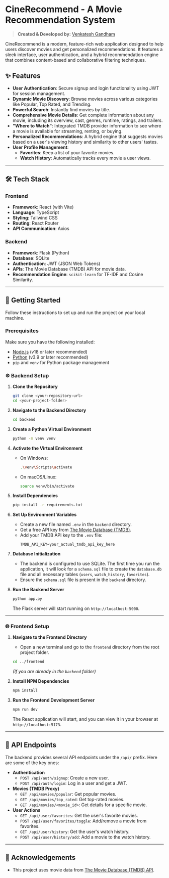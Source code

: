 # CineRecommend - A Movie Recommendation System

> **Created & Developed by:** [Venkatesh Gandham](https://www.linkedin.com/in/venkateshgandham/)

CineRecommend is a modern, feature-rich web application designed to help users discover movies and get personalized recommendations. It features a sleek interface, user authentication, and a hybrid recommendation engine that combines content-based and collaborative filtering techniques.

## ✨ Features

* **User Authentication**: Secure signup and login functionality using JWT for session management.
* **Dynamic Movie Discovery**: Browse movies across various categories like Popular, Top Rated, and Trending.
* **Powerful Search**: Instantly find movies by title.
* **Comprehensive Movie Details**: Get complete information about any movie, including its overview, cast, genres, runtime, ratings, and trailers.
* **"Where to Watch"**: Integrated TMDB provider information to see where a movie is available for streaming, renting, or buying.
* **Personalized Recommendations**: A hybrid engine that suggests movies based on a user's viewing history and similarity to other users' tastes.
* **User Profile Management**:
    * **Favorites**: Keep a list of your favorite movies.
    * **Watch History**: Automatically tracks every movie a user views.

---

## 🛠️ Tech Stack

### Frontend

* **Framework**: React (with Vite)
* **Language**: TypeScript
* **Styling**: Tailwind CSS
* **Routing**: React Router
* **API Communication**: Axios

### Backend

* **Framework**: Flask (Python)
* **Database**: SQLite
* **Authentication**: JWT (JSON Web Tokens)
* **APIs**: The Movie Database (TMDB) API for movie data.
* **Recommendation Engine**: `scikit-learn` for TF-IDF and Cosine Similarity.

---

## 🚀 Getting Started

Follow these instructions to set up and run the project on your local machine.

### Prerequisites

Make sure you have the following installed:
* [Node.js](https://nodejs.org/) (v18 or later recommended)
* [Python](https://www.python.org/downloads/) (v3.9 or later recommended)
* `pip` and `venv` for Python package management

### ⚙️ Backend Setup

1.  **Clone the Repository**
    ```bash
    git clone <your-repository-url>
    cd <your-project-folder>
    ```

2.  **Navigate to the Backend Directory**
    ```bash
    cd backend
    ```

3.  **Create a Python Virtual Environment**
    ```bash
    python -m venv venv
    ```

4.  **Activate the Virtual Environment**
    * On Windows:
        ```bash
        .\venv\Scripts\activate
        ```
    * On macOS/Linux:
        ```bash
        source venv/bin/activate
        ```

5.  **Install Dependencies**
    ```bash
    pip install -r requirements.txt
    ```

6.  **Set Up Environment Variables**
    * Create a new file named `.env` in the `backend` directory.
    * Get a free API key from [The Movie Database (TMDB)](https://www.themoviedb.org/signup).
    * Add your TMDB API key to the `.env` file:
        ```env
        TMDB_API_KEY=your_actual_tmdb_api_key_here
        ```

7.  **Database Initialization**
    * The backend is configured to use SQLite. The first time you run the application, it will look for a `schema.sql` file to create the `database.db` file and all necessary tables (`users`, `watch_history`, `favorites`).
    * Ensure the `schema.sql` file is present in the `backend` directory.

8.  **Run the Backend Server**
    ```bash
    python app.py
    ```
    The Flask server will start running on `http://localhost:5000`.

---

### 🌐 Frontend Setup

1.  **Navigate to the Frontend Directory**
    * Open a new terminal and go to the `frontend` directory from the root project folder.
    ```bash
    cd ../frontend
    ```
    *(If you are already in the `backend` folder)*

2.  **Install NPM Dependencies**
    ```bash
    npm install
    ```

3.  **Run the Frontend Development Server**
    ```bash
    npm run dev
    ```
    The React application will start, and you can view it in your browser at `http://localhost:5173`.

---

## 📝 API Endpoints

The backend provides several API endpoints under the `/api/` prefix. Here are some of the key ones:

* **Authentication**
    * `POST /api/auth/signup`: Create a new user.
    * `POST /api/auth/login`: Log in a user and get a JWT.
* **Movies (TMDB Proxy)**
    * `GET /api/movies/popular`: Get popular movies.
    * `GET /api/movies/top_rated`: Get top-rated movies.
    * `GET /api/movies/<movie_id>`: Get details for a specific movie.
* **User Actions**
    * `GET /api/user/favorites`: Get the user's favorite movies.
    * `POST /api/user/favorites/toggle`: Add/remove a movie from favorites.
    * `GET /api/user/history`: Get the user's watch history.
    * `POST /api/user/history/add`: Add a movie to the watch history.

---

## 🙏 Acknowledgements

* This project uses movie data from [The Movie Database (TMDB) API](https://www.themoviedb.org/documentation/api).